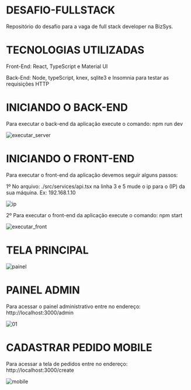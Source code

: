 # DESAFIO-FULLSTACK

Repositório do desafio para a vaga de full stack developer na BizSys.

# TECNOLOGIAS UTILIZADAS

Front-End: React, TypeScript e Material UI

Back-End: Node, typeScript, knex, sqlite3 e Insomnia para testar as requisições HTTP

# INICIANDO O BACK-END

Para executar o back-end da aplicação execute o comando: npm run dev

![executar_server](https://user-images.githubusercontent.com/45288456/89669485-eae86380-d8b5-11ea-87f2-c1305454a4c8.png)

# INICIANDO O FRONT-END

Para executar o front-end da aplicação devemos seguir alguns passos: 

1º No arquivo: ./src/services/api.tsx na linha 3 e 5 mude o ip para o (IP) da sua máquina. Ex: 192.168.1.10

![ip](https://user-images.githubusercontent.com/45288456/89847540-aaf5da80-db5a-11ea-9976-48e1cf936455.png)


2º Para executar o front-end da aplicação execute o comando: npm start

![executar_front](https://user-images.githubusercontent.com/45288456/89670866-4c113680-d8b8-11ea-902c-0be401bfe417.png)

# TELA PRINCIPAL

![painel](https://user-images.githubusercontent.com/45288456/89836981-593f5700-db3e-11ea-8773-b2478c440a05.png)

# PAINEL ADMIN

Para acessar o painel administrativo entre no endereço: http://localhost:3000/admin

![01](https://user-images.githubusercontent.com/45288456/89669494-ec199080-d8b5-11ea-842a-01578324389b.png)

# CADASTRAR PEDIDO MOBILE

Para acessar a tela de pedidos entre no endereço: http://localhost:3000/create

![mobile](https://user-images.githubusercontent.com/45288456/89669481-ea4fcd00-d8b5-11ea-9fca-1e4092a5cd33.jpg)



